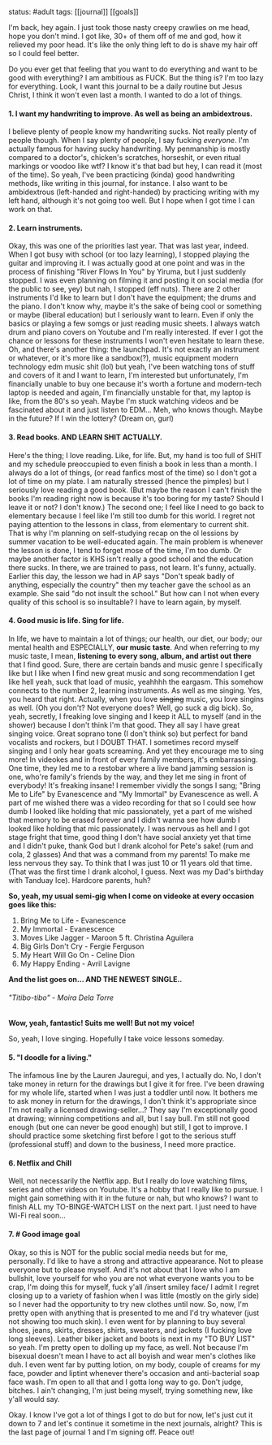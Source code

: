 status: #adult 
tags: [[journal]] [[goals]] 

I'm back, hey again. I just took those nasty creepy crawlies on me head, hope you don't mind. I got like, 30+ of them off of me and god, how it relieved my poor head. It's like the only thing left to do is shave my hair off so I could feel better.

Do you ever get that feeling that you want to do everything and want to be good with everything? I am ambitious as FUCK. But the thing is? I'm too lazy for everything. Look, I want this journal to be a daily routine but Jesus Christ, I think it won't even last a month. I wanted to do a lot of things. 

#### 1. I want my handwriting to improve. As well as being an ambidextrous.
I believe plenty of people know my handwriting sucks. Not really plenty of people though. When I say plenty of people, I say fucking *everyone*. I'm actually famous for having sucky handwriting. My penmanship is mostly compared to a doctor's, chicken's scratches, horseshit, or even ritual markings or voodoo like wtf? I know it's that bad but hey, I can read it (most of the time). So yeah, I've been practicing (kinda) good handwriting methods, like writing in this journal, for instance. I also want to be ambidextrous (left-handed and right-handed) by practicing writing with my left hand, although it's not going too well. But I hope when I got time I can work on that. 

#### 2. Learn instruments. 
Okay, this was one of the priorities last year. That was last year, indeed. When I got busy with school (or too lazy learning), I stopped playing the guitar and improving it. I was actually good at one point and was in the process of finishing "River Flows In You" by Yiruma, but I just suddenly stopped. I was even planning on filming it and posting it on social media (for the public to see, yey) but nah, I stopped (eff nuts). There are 2 other instruments I'd like to learn but I don't have the equipment; the drums and the piano. I don't know why, maybe it's the sake of being cool or something or maybe (liberal education) but I seriously want to learn. Even if only the basics or playing a few somgs or just reading music sheets. I always watch drum and piano covers on Youtube and I'm really interested. If ever I got the chance or lessons for these instruments I won't even hesitate to learn these. Oh, and there's another thing: the launchpad. It's not exactly an instrument or whatever, or it's more like a sandbox(?), music equipment modern technology edm music shit (lol) but yeah, I've been watching tons of stuff and covers of it and I want to learn, I'm interested but unfortunately, I'm financially unable to buy one because it's worth a fortune and modern-tech laptop is needed and again, I'm financially unstable for that, my laptop is like, from the 80's so yeah. Maybe I'm stuck watching videos and be fascinated about it and just listen to EDM... Meh, who knows though. Maybe in the future? If I win the lottery? (Dream on, gurl)

#### 3. Read books. AND LEARN SHIT ACTUALLY. 
Here's the thing; I love reading. Like, for life. But, my hand is too full of SHIT and my schedule preoccupied to even finish a book in less than a month. I always do a lot of things, (or read fanfics most of the time) so I don't got a lot of time on my plate. I am naturally stressed (hence the pimples) but I seriously love reading a good book. (But maybe the reason I can't finish the books I'm reading right now is because it's too boring for my taste? Should I leave it or not? I don't know.) The second one; I feel like I need to go back to elementary because I feel like I'm still too dumb for this world. I regret not paying attention to the lessons in class, from elementary to current shit. That is why I'm planning on self-studying recap on the ol lessions by summer vacation to be well-educated again. The main problem is whenever the lesson is done, I tend to forget mose of the time, I'm too dumb. Or maybe another factor is KHS isn't really a good school and the education there sucks. In there, we are trained to pass, not learn. It's funny, actually. Earlier this day, the lesson we had in AP says "Don't speak badly of anything, especially the country" then my teacher gave the school as an example. She said "do not insult the school." But how can I not when every quality of this school is so insultable? I have to learn again, by myself.

#### 4. Good music is life. Sing for life. 
In life, we have to maintain a lot of things; our health, our diet, our body; our mental health and ESPECIALLY, **our music taste**. And when referring to my music taste, I mean, **listening to every song, album, and artist out there** that I find good. Sure, there are certain bands and music genre I specifically like but I like when I find new great music and song recommendation I get like hell yeah, suck that load of music, yeahhhh the eargasm. This somehow connects to the number 2, learning instruments. As well as me singing. Yes, you heard that right. Actually, when you love ~~singing~~ music, you love singins as well. (Oh you don't? Not everyone does? Well, go suck a dig bick). So, yeah, secretly, I freaking love singing and I keep it ALL to myself (and in the shower) because I don't think I'm that good. They all say I have great singing voice. Great soprano tone (I don't think so) but perfect for band vocalists and rockers, but I DOUBT THAT. I sometimes record myself singing and I only hear goats screaming. And yet they encourage me to sing more! In videokes and in front of every family members, it's embarrassing. One time, they led me to a restobar where a live band jamming session is one, who're family's friends by the way, and they let me sing in front of everybody! It's freaking insane! I remember vividly the songs I sang; "Bring Me to Life" by Evanescence and "My Immortal" by Evanescence as well. A part of me wished there was a video recording for that so I could see how dumb I looked like holding that mic passionately, yet a part of me wished that memory to be erased forever and I didn't wanna see how dumb I looked like holding that mic passionately. I was nervous as hell and I got stage fright that time, good thing I don't have social anxiety yet that time and I didn't puke, thank God but I drank alcohol for Pete's sake! (rum and cola, 2 glasses) And that was a command from my parents! To make me less nervous they say. To think that I was just 10 or 11 years old that time. (That was the first time I drank alcohol, I guess. Next was my Dad's birthday with Tanduay Ice). Hardcore parents, huh? 

**So, yeah, my usual semi-gig when I come on videoke at every occasion goes like this:**
1. Bring Me to Life - Evanescence
2. My Immortal - Evanescence 
3. Moves Like Jagger - Maroon 5 ft. Christina Aguilera
4. Big Girls Don't Cry - Fergie Ferguson
5. My Heart Will Go On - Celine Dion
6. My Happy Ending - Avril Lavigne

**And the list goes on... AND THE NEWEST SINGLE..** 
###### "Titibo-tibo" - Moira Dela Torre

**Wow, yeah, fantastic! Suits me well! But not my voice!** 

So, yeah, I love singing. Hopefully I take voice lessons someday. 

#### 5. "I doodle for a living."
The infamous line by the Lauren Jauregui, and yes, I actually do. No, I don't take money in return for the drawings but I give it for free. I've been drawing for my whole life, started when I was just a toddler until now. It bothers me to ask money in return for the drawings, I don't think it's appropriate since I'm not really a licensed drawing-seller...? They say I'm exceptionally good at drawing; winning competitions and all, but I say bull. I'm still not good enough (but one can never be good enough) but still, I got to improve. I should practice some sketching first before I got to the serious stuff (professional stuff) and down to the business, I need more practice.

#### 6. Netflix and Chill
Well, not necessarily the Netflix app. But I really do love watching films, series and other videos on Youtube. It's a hobby that I really like to pursue. I might gain something with it in the future or nah, but who knows? I want to finish ALL my TO-BINGE-WATCH LIST on the next part. I just need to have Wi-Fi real soon... 

#### 7. # Good image goal
Okay, so this is NOT for the public social media needs but for me, personally. I'd like to have a strong and attractive appearance. Not to please everyone but to please myself. And it's not about that I love who I am bullshit, love yourself for who you are not what everyone wants you to be crap, I'm doing this for myself, fuck y'all /insert smiley face/ I admit I regret closing up to a variety of fashion when I was little  (mostly on the girly side) so I never had the opportunity to try new clothes until now. So, now, I'm pretty open with anything that is presented to me and I'd try whatever (just not showing too much skin). I even went for by planning to buy several shoes, jeans, skirts, dresses, shirts, sweaters, and jackets (I fucking love long sleeves). Leather biker jacket and boots is next in my "TO BUY LIST" so yeah. I'm pretty open to dolling up my face, as well. Not because I'm bisexual doesn't mean I have to act all boyish and wear men's clothes like duh. I even went far by putting lotion, on my body, couple of creams for my face, powder and liptint whenever there's occasion and anti-bacterial soap face wash. I'm open to all that and I gotta long way to go. Don't judge, bitches. I ain't changing, I'm just being myself, trying something new, like y'all would say. 

Okay. I know I've got a lot of things I got to do but for now, let's just cut it down to 7 and let's continue it sometime in the next journals, alright? This is the last page of journal 1 and I'm signing off. Peace out! 